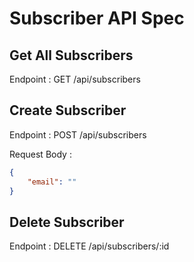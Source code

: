 # Subscriber API Spec

## Get All Subscribers
Endpoint : GET /api/subscribers

## Create Subscriber
Endpoint : POST /api/subscribers

Request Body :
```json
{
    "email": ""
}
```

## Delete Subscriber
Endpoint : DELETE /api/subscribers/:id